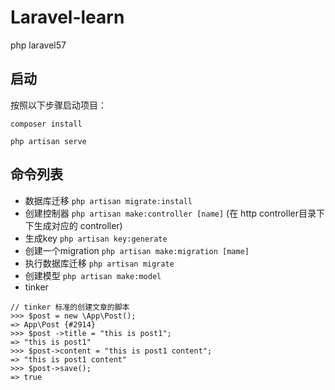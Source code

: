 # Laravel-learn
php laravel57 


## 启动

按照以下步骤启动项目：

`composer install`  

`php artisan serve`  


## 命令列表

* 数据库迁移 `php artisan migrate:install`
* 创建控制器 `php artisan make:controller [name]` (在 http controller目录下下生成对应的 controller)
* 生成key `php artisan key:generate`
* 创建一个migration `php artisan make:migration [mame]` 
* 执行数据库迁移 `php artisan migrate`
* 创建模型 `php artisan make:model` 
* tinker 

```
// tinker 标准的创建文章的脚本
>>> $post = new \App\Post();
=> App\Post {#2914}
>>> $post ->title = "this is post1";
=> "this is post1"
>>> $post->content = "this is post1 content";
=> "this is post1 content"
>>> $post->save();
=> true
```



